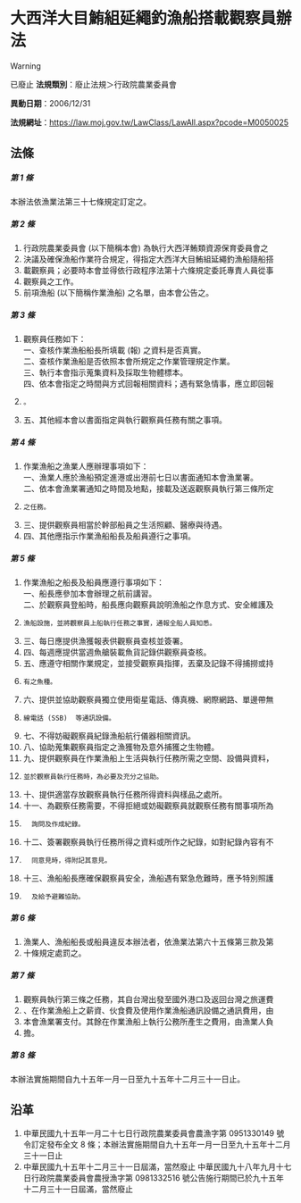 # 大西洋大目鮪組延繩釣漁船搭載觀察員辦法


> [!WARNING]
> 已廢止
**法規類別**：廢止法規＞行政院農業委員會

**異動日期**：2006/12/31  

**法規網址**：https://law.moj.gov.tw/LawClass/LawAll.aspx?pcode=M0050025



## 法條
##### 第 1 條
本辦法依漁業法第三十七條規定訂定之。

##### 第 2 條
1. 行政院農業委員會 (以下簡稱本會) 為執行大西洋鮪類資源保育委員會之
1. 決議及確保漁船作業符合規定，得指定大西洋大目鮪組延繩釣漁船隨船搭
1. 載觀察員；必要時本會並得依行政程序法第十六條規定委託專責人員從事
1. 觀察員之工作。
1. 前項漁船 (以下簡稱作業漁船) 之名單，由本會公告之。

##### 第 3 條
1. 觀察員任務如下：  
一、查核作業漁船船長所填載 (報) 之資料是否真實。  
二、查核作業漁船是否依照本會所規定之作業管理規定作業。  
三、執行本會指示蒐集資料及採取生物體標本。  
四、依本會指定之時間與方式回報相關資料；遇有緊急情事，應立即回報
1.     。
1. 五、其他經本會以書面指定與執行觀察員任務有關之事項。

##### 第 4 條
1. 作業漁船之漁業人應辦理事項如下：  
一、漁業人應於漁船預定進港或出港前七日以書面通知本會漁業署。  
二、依本會漁業署通知之時間及地點，接載及送返觀察員執行第三條所定
1.     之任務。
1. 三、提供觀察員相當於幹部船員之生活照顧、醫療與待遇。
1. 四、其他應指示作業漁船船長及船員遵行之事項。

##### 第 5 條
1. 作業漁船之船長及船員應遵行事項如下：  
一、船長應參加本會辦理之航前講習。  
二、於觀察員登船時，船長應向觀察員說明漁船之作息方式、安全維護及
1.     漁船設施，並將觀察員上船執行任務之事實，通報全船人員知悉。
1. 三、每日應提供漁獲報表供觀察員查核並簽署。
1. 四、每週應提供當週魚艙裝載魚貨記錄供觀察員查核。
1. 五、應遵守相關作業規定，並接受觀察員指揮，丟棄及記錄不得捕撈或持
1.     有之魚種。
1. 六、提供並協助觀察員獨立使用衛星電話、傳真機、網際網路、單邊帶無
1.     線電話 (SSB)  等通訊設備。
1. 七、不得妨礙觀察員紀錄漁船航行儀器相關資訊。
1. 八、協助蒐集觀察員指定之漁獲物及意外捕獲之生物體。
1. 九、提供觀察員在作業漁船上生活與執行任務所需之空間、設備與資料，
1.     並於觀察員執行任務時，為必要及充分之協助。
1. 十、提供適當存放觀察員執行任務所得資料與樣品之處所。
1. 十一、為觀察任務需要，不得拒絕或妨礙觀察員就觀察任務有關事項所為
1.       詢問及作成紀錄。
1. 十二、簽署觀察員執行任務所得之資料或所作之紀錄，如對紀錄內容有不
1.       同意見時，得附記其意見。
1. 十三、漁船船長應確保觀察員安全，漁船遇有緊急危難時，應予特別照護
1.       及給予避難協助。

##### 第 6 條
1. 漁業人、漁船船長或船員違反本辦法者，依漁業法第六十五條第三款及第
1. 十條規定處罰之。

##### 第 7 條
1. 觀察員執行第三條之任務，其自台灣出發至國外港口及返回台灣之旅運費
1. 、在作業漁船上之薪資、伙食費及使用作業漁船通訊設備之通訊費用，由
1. 本會漁業署支付。其餘在作業漁船上執行公務所產生之費用，由漁業人負
1. 擔。

##### 第 8 條
本辦法實施期間自九十五年一月一日至九十五年十二月三十一日止。

## 沿革
1. 中華民國九十五年一月二十七日行政院農業委員會農漁字第 0951330149 號令訂定發布全文 8  條；本辦法實施期間自九十五年一月一日至九十五年十二月三十一日止
1. 中華民國九十五年十二月三十一日屆滿，當然廢止                  中華民國九十八年九月十七日行政院農業委員會農授漁字第 0981332516 號公告施行期間已於九十五年十二月三十一日屆滿，當然廢止

